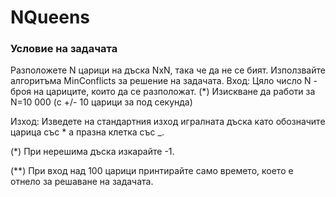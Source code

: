 # NQueens 

### Условие на задачата

Разположете N царици на дъска NxN, така че да не се бият. Използвайте алгоритъма MinConflicts за решение на задачата.
Вход:
Цяло число N - броя на цариците, които да се разположат.
(*) Изискване да работи за N=10 000 (с +/- 10 царици за под секунда)

Изход:
Изведете на стандартния изход игралната дъска като обозначите царица със * а празна клетка със _.

(*) При нерешима дъска изкарайте -1.

(**) При вход над 100 царици принтирайте само времето, което е отнело за решаване на задачата.

